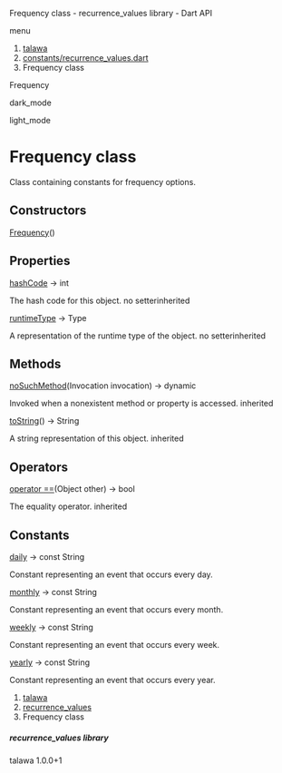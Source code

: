 




Frequency class - recurrence\_values library - Dart API







menu

1. [talawa](../index.html)
2. [constants/recurrence\_values.dart](../constants_recurrence_values/constants_recurrence_values-library.html)
3. Frequency class

Frequency


dark\_mode

light\_mode




# Frequency class


Class containing constants for frequency options.


## Constructors

[Frequency](../constants_recurrence_values/Frequency/Frequency.html)()




## Properties

[hashCode](../constants_recurrence_values/Frequency/hashCode.html)
→ int

The hash code for this object.
no setterinherited

[runtimeType](../constants_recurrence_values/Frequency/runtimeType.html)
→ Type

A representation of the runtime type of the object.
no setterinherited



## Methods

[noSuchMethod](../constants_recurrence_values/Frequency/noSuchMethod.html)(Invocation invocation)
→ dynamic


Invoked when a nonexistent method or property is accessed.
inherited

[toString](../constants_recurrence_values/Frequency/toString.html)()
→ String


A string representation of this object.
inherited



## Operators

[operator ==](../constants_recurrence_values/Frequency/operator_equals.html)(Object other)
→ bool


The equality operator.
inherited



## Constants

[daily](../constants_recurrence_values/Frequency/daily-constant.html)
→ const String

Constant representing an event that occurs every day.

[monthly](../constants_recurrence_values/Frequency/monthly-constant.html)
→ const String

Constant representing an event that occurs every month.

[weekly](../constants_recurrence_values/Frequency/weekly-constant.html)
→ const String

Constant representing an event that occurs every week.

[yearly](../constants_recurrence_values/Frequency/yearly-constant.html)
→ const String

Constant representing an event that occurs every year.



 


1. [talawa](../index.html)
2. [recurrence\_values](../constants_recurrence_values/constants_recurrence_values-library.html)
3. Frequency class

##### recurrence\_values library





talawa
1.0.0+1






